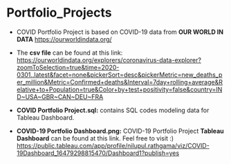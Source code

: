 # Portfolio_Projects

- COVID Portfolio Project is based on COVID-19 data from **OUR WORLD IN DATA** https://ourworldindata.org/

- The **csv file** can be found at this link: https://ourworldindata.org/explorers/coronavirus-data-explorer?zoomToSelection=true&time=2020-0301..latest&facet=none&pickerSort=desc&pickerMetric=new_deaths_per_million&Metric=Confirmed+deaths&Interval=7day+rolling+average&Relative+to+Population=true&Color+by+test+positivity=false&country=IND~USA~GBR~CAN~DEU~FRA

- **COVID Portfolio Project.sql:** contains SQL codes modeling data for Tableau Dashboard.

- **COVID-19 Portfolio Dashboard.png:**   COVID-19 Portfolio Project **Tableau Dashboard** can be found at this link. 
Feel free to visit :)
https://public.tableau.com/app/profile/nilupul.rathgama/viz/COVID-19Dashboard_16479298815470/Dashboard1?publish=yes
